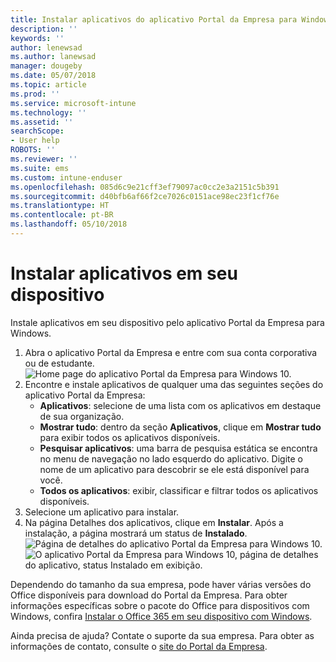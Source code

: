 ```yaml
---
title: Instalar aplicativos do aplicativo Portal da Empresa para Windows
description: ''
keywords: ''
author: lenewsad
ms.author: lanewsad
manager: dougeby
ms.date: 05/07/2018
ms.topic: article
ms.prod: ''
ms.service: microsoft-intune
ms.technology: ''
ms.assetid: ''
searchScope:
- User help
ROBOTS: ''
ms.reviewer: ''
ms.suite: ems
ms.custom: intune-enduser
ms.openlocfilehash: 085d6c9e21cff3ef79097ac0cc2e3a2151c5b391
ms.sourcegitcommit: d40bfb6af66f2ce7026c0151ace98ec23f1cf76e
ms.translationtype: HT
ms.contentlocale: pt-BR
ms.lasthandoff: 05/10/2018
---
```

# <a name="install-apps-on-your-device"></a>Instalar aplicativos em seu dispositivo
Instale aplicativos em seu dispositivo pelo aplicativo Portal da Empresa para Windows.

1. Abra o aplicativo Portal da Empresa e entre com sua conta corporativa ou de estudante.
![Home page do aplicativo Portal da Empresa para Windows 10.](./media/RS1_AppDetailsPage_Installed_03.png)
2. Encontre e instale aplicativos de qualquer uma das seguintes seções do aplicativo Portal da Empresa:
    * **Aplicativos**: selecione de uma lista com os aplicativos em destaque de sua organização. 
    * **Mostrar tudo**: dentro da seção **Aplicativos**, clique em **Mostrar tudo** para exibir todos os aplicativos disponíveis.
    * **Pesquisar aplicativos**: uma barra de pesquisa estática se encontra no menu de navegação no lado esquerdo do aplicativo. Digite o nome de um aplicativo para descobrir se ele está disponível para você.
    * **Todos os aplicativos**: exibir, classificar e filtrar todos os aplicativos disponíveis.
3. Selecione um aplicativo para instalar.
4. Na página Detalhes dos aplicativos, clique em **Instalar**. Após a instalação, a página mostrará um status de **Instalado**.
![Página de detalhes do aplicativo Portal da Empresa para Windows 10.](./media/RS1_AppDetailsPage_Installed_02.png)  
![O aplicativo Portal da Empresa para Windows 10, página de detalhes do aplicativo, status Instalado em exibição.](./media/RS1_AppDetailsPage_Installed_01.png)    

 Dependendo do tamanho da sua empresa, pode haver várias versões do Office disponíveis para download do Portal da Empresa. Para obter informações específicas sobre o pacote do Office para dispositivos com Windows, confira [Instalar o Office 365 em seu dispositivo com Windows](./install-office-windows.md).

Ainda precisa de ajuda? Contate o suporte da sua empresa. Para obter as informações de contato, consulte o [site do Portal da Empresa](https://portal.manage.microsoft.com#HelpDeskDialog).
